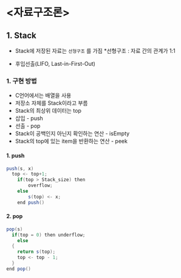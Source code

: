 # <자료구조론>

## 1. Stack

- Stack에 저장된 자료는 `선형구조` 를 가짐 *선형구조 : 자료 간의 관계가 1:1

- 후입선출(LIFO, Last-in-First-Out)



 ### 1. 구현 방법

- C언어에서는 배열을 사용
- 저장소 자체를 Stack이라고 부름
- Stack의 최상위 데이터는 top
- 삽입 - push
- 선출 - pop
- Stack이 공백인지 아닌지 확인하는 연산 - isEmpty
- Stack의 top에 있는 item을 반환하는 연산 - peek



#### 1. push

```java
push(s, x)
  top <- top+1;
	if(top > Stack_size) then
    	overflow;
	else
    	s(top) <- x;
	end push()
```

#### 2. pop

```java
pop(s)
  if(top = 0) then underflow;
	else
  {
    return s(top);
    top <- top - 1;
  }
end pop()
```



